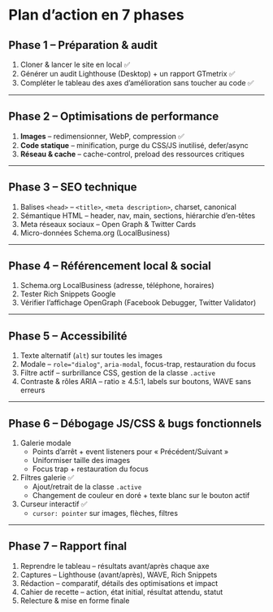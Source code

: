 # Plan d’action en 7 phases

## Phase 1 – Préparation & audit 
1. Cloner & lancer le site en local  ✅
2. Générer un audit Lighthouse (Desktop) + un rapport GTmetrix  ✅
3. Compléter le tableau des axes d’amélioration sans toucher au code  ✅

---

## Phase 2 – Optimisations de performance
1. **Images** – redimensionner, WebP, compression  ✅
2. **Code statique** – minification, purge du CSS/JS inutilisé, defer/async  
3. **Réseau & cache** – cache-control, preload des ressources critiques  

---

## Phase 3 – SEO technique 
1. Balises `<head>` – `<title>`, `<meta description>`, charset, canonical  
2. Sémantique HTML – header, nav, main, sections, hiérarchie d’en-têtes  
3. Meta réseaux sociaux – Open Graph & Twitter Cards  
4. Micro-données Schema.org (LocalBusiness)  

---

## Phase 4 – Référencement local & social
1. Schema.org LocalBusiness (adresse, téléphone, horaires)  
2. Tester Rich Snippets Google  
3. Vérifier l’affichage OpenGraph (Facebook Debugger, Twitter Validator)  

---

## Phase 5 – Accessibilité
1. Texte alternatif (`alt`) sur toutes les images  
2. Modale – `role="dialog"`, `aria-modal`, focus-trap, restauration du focus  
3. Filtre actif – surbrillance CSS, gestion de la classe `.active`  
4. Contraste & rôles ARIA – ratio ≥ 4.5:1, labels sur boutons, WAVE sans erreurs  

---

## Phase 6 – Débogage JS/CSS & bugs fonctionnels
1. Galerie modale  
   - Points d’arrêt + event listeners pour « Précédent/Suivant »  
   - Uniformiser taille des images  
   - Focus trap + restauration du focus  
2. Filtres galerie  ✅  
   - Ajout/retrait de la classe `.active`  
   - Changement de couleur en doré + texte blanc sur le bouton actif  
3. Curseur interactif  ✅ 
   - `cursor: pointer` sur images, flèches, filtres  

---

## Phase 7 – Rapport final
1. Reprendre le tableau – résultats avant/après chaque axe  
2. Captures – Lighthouse (avant/après), WAVE, Rich Snippets  
3. Rédaction – comparatif, détails des optimisations et impact  
4. Cahier de recette – action, état initial, résultat attendu, statut  
5. Relecture & mise en forme finale  